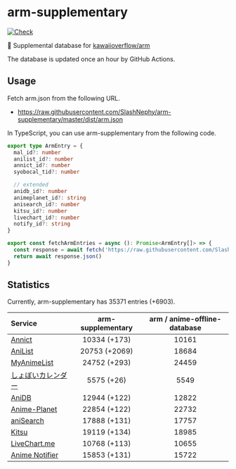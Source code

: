 # arm-supplementary

[![Check](https://github.com/SlashNephy/arm-supplementary/actions/workflows/check-node.yml/badge.svg)](https://github.com/SlashNephy/arm-supplementary/actions/workflows/check-node.yml)

💊 Supplemental database for [kawaiioverflow/arm](https://github.com/kawaiioverflow/arm)

The database is updated once an hour by GitHub Actions.

## Usage

Fetch arm.json from the following URL.

- https://raw.githubusercontent.com/SlashNephy/arm-supplementary/master/dist/arm.json

In TypeScript, you can use arm-supplementary from the following code.

```TypeScript
export type ArmEntry = {
  mal_id?: number
  anilist_id?: number
  annict_id?: number
  syobocal_tid?: number

  // extended
  anidb_id?: number
  animeplanet_id?: string
  anisearch_id?: number
  kitsu_id?: number
  livechart_id?: number
  notify_id?: string
}

export const fetchArmEntries = async (): Promise<ArmEntry[]> => {
  const response = await fetch('https://raw.githubusercontent.com/SlashNephy/arm-supplementary/master/dist/arm.json')
  return await response.json()
}
```

## Statistics

Currently, arm-supplementary has 35371 entries (+6903).

| Service                                     | arm-supplementary | arm / anime-offline-database |
| :------------------------------------------ | :---------------: | :--------------------------: |
| [Annict](https://annict.com)                |   10334 (+173)    |            10161             |
| [AniList](https://anilist.co)               |   20753 (+2069)   |            18684             |
| [MyAnimeList](https://myanimelist.net)      |   24752 (+293)    |            24459             |
| [しょぼいカレンダー](https://cal.syoboi.jp) |    5575 (+26)     |             5549             |
| [AniDB](https://anidb.net)                  |   12944 (+122)    |            12822             |
| [Anime-Planet](https://anime-planet.com)    |   22854 (+122)    |            22732             |
| [aniSearch](https://anisearch.com)          |   17888 (+131)    |            17757             |
| [Kitsu](https://kitsu.io)                   |   19119 (+134)    |            18985             |
| [LiveChart.me](https://livechart.me)        |   10768 (+113)    |            10655             |
| [Anime Notifier](https://notify.moe)        |   15853 (+131)    |            15722             |
